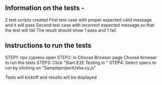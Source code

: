 ## Information on the tests - 
2 test scripts created
First test case with proper expected valid message and it will pass
Second test case with incorrect expected message,so that the test will fail
The result should show 1 pass and 1 fail

## Instructions to run the tests
STEP1:  npx cypress open
STEP2: In Choose Browser page 
    Choose browser to run the tests
STEP3: Click "Start E2E Testing in <browser>"
STEP4: Select specs to run by clicking on "SampleprojectUsha.cy.js"

Tests will kickoff and results will be displayed











